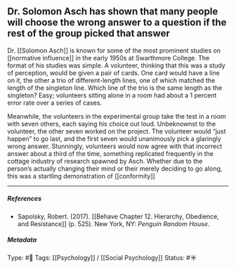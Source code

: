 ## Dr. Solomon Asch has shown that many people will choose the wrong answer to a question if the rest of the group picked that answer # 

Dr. [[Solomon Asch]] is known for some of the most prominent studies on [[normative influence]] in the early 1950s at Swarthmore College. The format of his studies was simple. A volunteer, thinking that this was a study of perception, would be given a pair of cards. One card would have a line on it, the other a trio of different-length lines, one of which matched the length of the singleton line. Which line of the trio is the same length as the singleton? Easy; volunteers sitting alone in a room had about a 1 percent error rate over a series of cases.

Meanwhile, the volunteers in the experimental group take the test in a room with seven others, each saying his choice out loud. Unbeknownst to the volunteer, the other seven worked on the project. The volunteer would “just happen” to go last, and the first seven would unanimously pick a glaringly wrong answer. Stunningly, volunteers would now agree with that incorrect answer about a third of the time, something replicated frequently in the cottage industry of research spawned by Asch. Whether due to the person’s actually changing their mind or their merely deciding to go along, this was a startling demonstration of [[conformity]]

___

##### References

- Sapolsky, Robert. (2017). [[Behave Chapter 12. Hierarchy, Obedience, and Resistance]] (p. 525). New York, NY: _Penguin Random House_. 

##### Metadata

Type: #🔴 
Tags: [[Psychology]] / [[Social Psychology]] 
Status: #☀️ 
